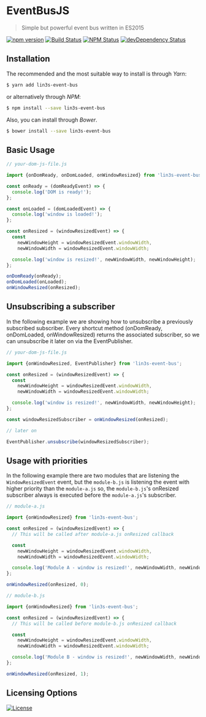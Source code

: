 # EventBusJS
> Simple but powerful event bus written in ES2015

[![npm version](https://img.shields.io/npm/v/lin3s-event-bus.svg?style=flat-square)](https://www.npmjs.com/package/lin3s-event-bus)
[![Build Status](http://img.shields.io/travis/LIN3S/EventBusJS/master.svg?style=flat-square)](https://travis-ci.org/LIN3S/EventBusJS)
[![NPM Status](http://img.shields.io/npm/dm/lin3s-event-bus.svg?style=flat-square)](https://www.npmjs.org/package/lin3s-event-bus)
[![devDependency Status](https://img.shields.io/david/LIN3S/EventBusJS.svg?style=flat-square)](https://david-dm.org/LIN3S/EventBusJS#info=dependencies)

## Installation
The recommended and the most suitable way to install is through *Yarn*:
```bash
$ yarn add lin3s-event-bus
```
or alternatively through *NPM*:
```bash
$ npm install --save lin3s-event-bus
```
Also, you can install through *Bower*.
```bash
$ bower install --save lin3s-event-bus
```

## Basic Usage
```js
// your-dom-js-file.js

import {onDomReady, onDomLoaded, onWindowResized} from 'lin3s-event-bus';

const onReady = (domReadyEvent) => {
  console.log('DOM is ready!');
};

const onLoaded = (domLoadedEvent) => {
  console.log('window is loaded!');
};

const onResized = (windowResizedEvent) => {
  const
    newWindowHeight = windowResizedEvent.windowWidth,
    newWindowWidth = windowResizedEvent.windowWidth;

  console.log('window is resized!', newWindowWidth, newWindowHeight);
};

onDomReady(onReady);
onDomLoaded(onLoaded);
onWindowResized(onResized);
```

## Unsubscribing a subscriber
In the following example we are showing how to unsubscribe a previously subscribed subscriber. Every shortcut method 
(onDomReady, onDomLoaded, onWindowResized) returns the associated subscriber, so we can unsubscribe it later on via 
the EventPublisher. 
```js
// your-dom-js-file.js

import {onWindowResized, EventPublisher} from 'lin3s-event-bus';

const onResized = (windowResizedEvent) => {
  const
    newWindowHeight = windowResizedEvent.windowWidth,
    newWindowWidth = windowResizedEvent.windowWidth;

  console.log('window is resized!', newWindowWidth, newWindowHeight);
};

const windowResizedSubscriber = onWindowResized(onResized);

// later on

EventPublisher.unsubscribe(windowResizedSubscriber);
```

## Usage with priorities
In the following example there are two modules that are listening the `WindowResizedEvent` event, but the `module-b.js`
is listening the event with higher priority than the `module-a.js` so, the `module-b.js`'s onResized subscriber
always is executed before the `module-a.js`'s subscriber.
```js
// module-a.js

import {onWindowResized} from 'lin3s-event-bus';

const onResized = (windowResizedEvent) => {
  // This will be called after module-a.js onResized callback

  const
    newWindowHeight = windowResizedEvent.windowWidth,
    newWindowWidth = windowResizedEvent.windowWidth;

  console.log('Module A - window is resized!', newWindowWidth, newWindowHeight);
};

onWindowResized(onResized, 0);
```
```js
// module-b.js

import {onWindowResized} from 'lin3s-event-bus';

const onResized = (windowResizedEvent) => {
  // This will be called before module-b.js onResized callback

  const
    newWindowHeight = windowResizedEvent.windowWidth,
    newWindowWidth = windowResizedEvent.windowWidth;

  console.log('Module B - window is resized!', newWindowWidth, newWindowHeight);
};

onWindowResized(onResized, 1);
```

## Licensing Options
[![License](https://img.shields.io/badge/License-MIT-yellowgreen.svg?style=flat-square)](https://github.com/LIN3S/EventBusJS/blob/master/LICENSE)
